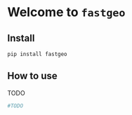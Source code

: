 Welcome to `fastgeo`
================

<!-- WARNING: THIS FILE WAS AUTOGENERATED! DO NOT EDIT! -->

## Install

``` sh
pip install fastgeo
```

## How to use

TODO

``` python
#TODO
```
